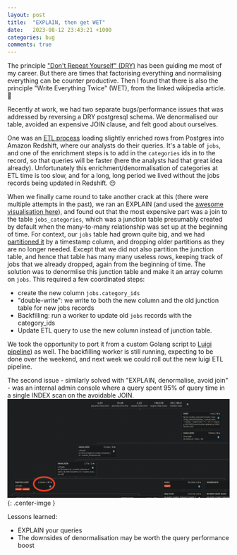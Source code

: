 ```yaml
---
layout: post
title:  "EXPLAIN, then get WET"
date:   2023-08-12 23:43:21 +1000
categories: bug 
comments: true
---
```


The principle ["Don't Repeat Yourself" (DRY)](https://en.wikipedia.org/wiki/Don%27t_repeat_yourself) has been guiding me most of my career. 
But there are times that factorising everything and normalising everything can be counter productive. 
Then I found that there is also the principle "Write Everything Twice" (WET), from the linked wikipedia article. 🤣

Recently at work, we had two separate bugs/performance issues that was addressed by reversing a DRY postgresql schema.
We denormalised our table, avoided an expensive JOIN clause, and felt good about ourselves.

One was an [ETL process](https://en.wikipedia.org/wiki/Extract,_transform,_load) loading slightly enriched rows from Postgres into Amazon Redshift, where our analysts do their queries.
It's a table of `jobs`, and one of the enrichment steps is to add in the `categories` ids in to the record, so that queries will be faster (here the analysts had that great idea already).
Unfortunately this enrichment/denormalisation of categories at ETL time is too slow, and for a long, long period we lived without the jobs records being updated in Redshift. 😔 

When we finally came round to take another crack at this (there were multiple attempts in the past), we ran an EXPLAIN (and used the [awesome visualisation here](https://tatiyants.com/pev)), and found out that the most expensive part was a join to the table `jobs_categories`, which was a junction table presumably created by default when the many-to-many relationship was set up at the beginning of time. 
For context, our `jobs` table had grown quite big, and we had [partitioned it](https://www.postgresql.org/docs/current/ddl-partitioning.html) by a timestamp column, and dropping older partitions as they are no longer needed. 
Except that we did not also partition the junction table, and hence that table has many many useless rows, keeping track of jobs that we already dropped, again from the beginning of time.
The solution was to denormlise this junction table and make it an array column on `jobs`. This required a few coordinated steps:
- create the new column `jobs.category_ids`
- "double-write": we write to both the new column and the old junction table for new jobs records
- Backfilling: run a worker to update old `jobs` records with the category_ids 
- Update ETL query to use the new column instead of junction table.

We took the opportunity to port it from a custom Golang script to [Luigi pipeline](https://luigi.readthedocs.io/)) as well. The backfilling worker is still running, expecting to be done over the weekend, and next week we could roll out the new luigi ETL pipeline.

The second issue - similarly solved with "EXPLAIN, denormalise, avoid join" - was an internal admin console where a query spent 95% of query time in a single INDEX scan on the avoidable JOIN.
![a single slow join](/images/slow-join.png){: .center-imge }

Lessons learned: 
- EXPLAIN your queries
- The downsides of denormalisation may be worth the query performance boost
